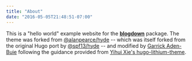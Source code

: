 ```yaml
---
title: "About"
date: "2016-05-05T21:48:51-07:00"
---
```


This is a "hello world" example website for the [**blogdown**](https://github.com/rstudio/blogdown) package. The theme was forked from [@alanpearce/hyde](https://github.com/alanpearce/hyde) -- which was itself forked from the original Hugo port by [@spf13/hyde](https://github.com/spf13/hyde) -- and modified by [Garrick Aden-Buie](https://github.com/gadenbuie/hyde) following the guidance provided from [Yihui Xie's hugo-lithium-theme](https://github.com/yihui/hugo-lithium-theme).

